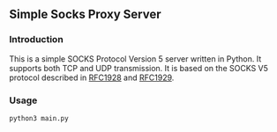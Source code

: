 ## Simple Socks Proxy Server
### Introduction
This is a simple SOCKS Protocol Version 5 server written in Python. It supports both TCP and UDP transmission. It is based on the SOCKS V5 protocol described in [RFC1928](https://www.ietf.org/rfc/rfc1928.txt) and [RFC1929](https://www.ietf.org/rfc/rfc1929.txt).

### Usage
```bash
python3 main.py
```